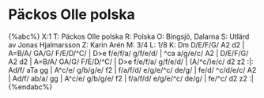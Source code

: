 # Päckos Olle polska

{%abc%}
X:1
T: Päckos Olle polska
R: Polska
O: Bingsjö, Dalarna
S: Utlärd av Jonas Hjalmarsson
Z: Karin Arén
M: 3/4
L: 1/8
K: Dm
D/E/F/G/ A2 d2 | A=B/A/ GA/G/ F/E/D/^C/ |  D>e f/e/f/a/ g/f/e/d/ | ^ca a/g/e/c/ A2 | 
D/E/F/G/ A2 d2 | A=B/A/ GA/G/ F/E/D/^C/ |  D>e f/e/f/a/ g/f/e/d/ | (A/^c/)e/c/ d2 z2 :|: 
Ad/f/ aTa gg | A^c/e/ g/b/g/e/ f2 | f/a/f/d/ e/g/e/^c/ de/g/ | fe/d/ ^c/d/e/c/ A2 | 
Ad/f/ ab/a/ gg | A^c/e/ g/b/g/e/ f2 | f/a/f/d/ e/g/e/^c/ de/g/ | fe/^c/ d2 z2 :| 
{%endabc%}



